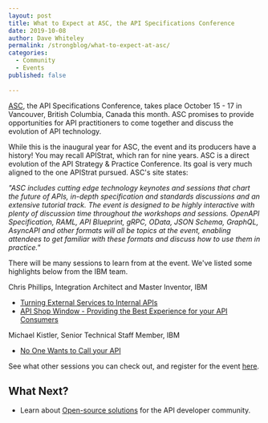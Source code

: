 ```yaml
---
layout: post
title: What to Expect at ASC, the API Specifications Conference
date: 2019-10-08
author: Dave Whiteley
permalink: /strongblog/what-to-expect-at-asc/
categories:
  - Community
  - Events
published: false  
  
---
```

[ASC](https://events.linuxfoundation.org/events/asc-2019/), the API Specifications Conference, takes place October 15 - 17 in Vancouver, British Columbia, Canada this month. ASC promises to provide opportunities for API practitioners to come together and discuss the evolution of API technology.
 
<!--more-->

While this is the inaugural year for ASC, the event and its producers have a history! You may recall APIStrat, which ran for nine years. ASC is a direct evolution of the API Strategy & Practice Conference. Its goal is very much aligned to the one  APIStrat pursued. ASC's site states:

*"ASC includes cutting edge technology keynotes and sessions that chart the future of APIs, in-depth specification and standards discussions and an extensive tutorial track. The event is designed to be highly interactive with plenty of discussion time throughout the workshops and sessions. OpenAPI Specification, RAML, API Blueprint, gRPC, OData, JSON Schema, GraphQL, AsyncAPI and other formats will all be topics at the event, enabling attendees to get familiar with these formats and discuss how to use them in practice."*

There will be many sessions to learn from at the event. We've listed some highlights below from the IBM team.

Chris Phillips, Integration Architect and Master Inventor, IBM 
* [Turning External Services to Internal APIs](https://sched.co/T6tr) 
* [API Shop Window - Providing the Best Experience for your API Consumers](https://sched.co/T6tx)

Michael Kistler, Senior Technical Staff Member, IBM
* [No One Wants to Call your API](https://sched.co/T6uX)

See what other sessions you can check out, and register for the event [here](https://events.linuxfoundation.org/events/asc-2019/).

## What Next?

* Learn about [Open-source solutions](https://strongloop.com/projects/) for the API developer community. 
